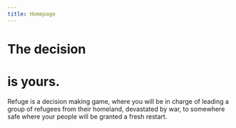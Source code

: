 ```yaml
---
title: Homepage
---
```


# The decision
# is yours.

Refuge is a decision making game, where you will be in charge of leading a group of refugees from their homeland, devastated by war, to somewhere safe where your people will be granted a fresh restart.